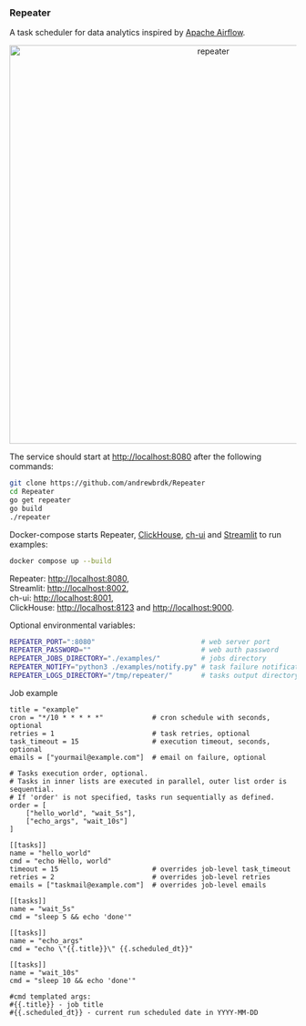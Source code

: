 ### Repeater

A task scheduler for data analytics inspired by [Apache Airflow](https://airflow.apache.org/).

<div align="center">
    <img src="https://i.postimg.cc/dQhV5xhG/repeater2.png" alt="repeater" width="700">
</div>

The service should start at [http://localhost:8080](http://localhost:8080) after the following commands:

```bash
git clone https://github.com/andrewbrdk/Repeater
cd Repeater
go get repeater
go build 
./repeater
```

Docker-compose starts Repeater, [ClickHouse](https://clickhouse.com/), [ch-ui](https://github.com/caioricciuti/ch-ui) and [Streamlit](https://streamlit.io/) to run examples:

```bash
docker compose up --build
```
Repeater: [http://localhost:8080](http://localhost:8080),  
Streamlit: [http://localhost:8002](http://localhost:8002),  
ch-ui: [http://localhost:8001](http://localhost:8001),  
ClickHouse: [http://localhost:8123](http://localhost:8123) and [http://localhost:9000](http://localhost:9000).


Optional environmental variables:
```bash
REPEATER_PORT=":8080"                          # web server port  
REPEATER_PASSWORD=""                           # web auth password
REPEATER_JOBS_DIRECTORY="./examples/"          # jobs directory
REPEATER_NOTIFY="python3 ./examples/notify.py" # task failure notification script
REPEATER_LOGS_DIRECTORY="/tmp/repeater/"       # tasks output directory
```

Job example
```
title = "example"
cron = "*/10 * * * * *"            # cron schedule with seconds, optional
retries = 1                        # task retries, optional
task_timeout = 15                  # execution timeout, seconds, optional
emails = ["yourmail@example.com"]  # email on failure, optional

# Tasks execution order, optional.
# Tasks in inner lists are executed in parallel, outer list order is sequential.
# If 'order' is not specified, tasks run sequentially as defined.
order = [                          
    ["hello_world", "wait_5s"],
    ["echo_args", "wait_10s"]
]                                  

[[tasks]]
name = "hello_world"
cmd = "echo Hello, world"
timeout = 15                       # overrides job-level task_timeout 
retries = 2                        # overrides job-level retries
emails = ["taskmail@example.com"]  # overrides job-level emails

[[tasks]]
name = "wait_5s" 
cmd = "sleep 5 && echo 'done'"

[[tasks]]
name = "echo_args" 
cmd = "echo \"{{.title}}\" {{.scheduled_dt}}"

[[tasks]]
name = "wait_10s" 
cmd = "sleep 10 && echo 'done'"

#cmd templated args:
#{{.title}} - job title
#{{.scheduled_dt}} - current run scheduled date in YYYY-MM-DD
```
